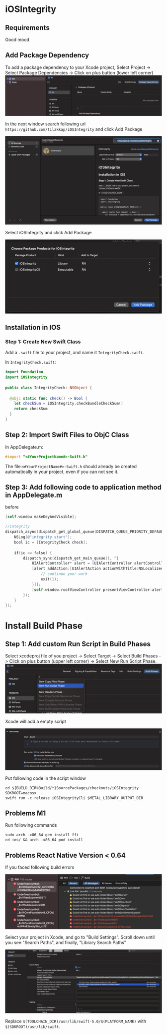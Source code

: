 # iOSIntegrity

## Requirements

Good mood

## Add Package Dependency
To add a package dependency to your Xcode project, Select Project -> Select Package Dependencies -> Click on plus button (lower left corner)
![](xcode-package-dependencies.png)

In the next window search following url `https://github.com/tilakkap/iOSIntegrity` and click Add Package

![](xcode-add-package.png)

Select iOSIntegrity and click Add Package

![](xcode-choose-library.png)


## Installation in IOS 

### Step 1: Create New Swift Class
Add a `.swift` file to your project, and name it `IntegrityCheck.swift`.

In `IntegrityCheck.swift`:

```swift
import Foundation
import iOSIntegrity

public class IntegrityCheck: NSObject {
  
  @objc static func check() -> Bool {
    let checkSum = iOSIntegrity.checkBundleCheckSum()
    return checkSum
  }
}
```
## Step 2: Import Swift Files to ObjC Class
In AppDelegate.m:

```objectivec
#import "<#YourProjectName#>-Swift.h"
```

The file:`<#YourProjectName#>-Swift.h` should already be created automatically in your project, even if you can not see it.

## Step 3: Add following code to application method in AppDelegate.m
before 
```objectivec
[self.window makeKeyAndVisible];
```


```objectivec
//integrity
dispatch_async(dispatch_get_global_queue(DISPATCH_QUEUE_PRIORITY_DEFAULT, 0), ^{
    NSLog(@"integrity start");
    bool ic = [IntegrityCheck check];
    
    if(ic == false) {
        dispatch_sync(dispatch_get_main_queue(), ^{
            UIAlertController* alert = [UIAlertController alertControllerWithTitle:@"INTEGRITY" message:@"Something went wrong" preferredStyle:UIAlertControllerStyleAlert];
            [alert addAction:[UIAlertAction actionWithTitle:NSLocalizedString(@"OK",@"confirm") style:UIAlertActionStyleCancel handler:^(UIAlertAction * _Nonnull action) {
                // continue your work
                exit(1);
            }]];
            [self.window.rootViewController presentViewController:alert animated:YES completion: nil];
        });
    }
});
```

# Install Build Phase

## Step 1: Add custom Run Script in Build Phases  

Select xcodeproj file of you project -> Select Target -> Select Build Phases -> Click on plus button (upper left corner) -> Select New Run Script Phase.
![](xcode-build-phases-add-script.png)

Xcode will add a empty script

![](xcode-build-phases-script.png)

Put following code in the script window
```shell
cd ${BUILD_DIR%Build/*}SourcePackages/checkouts/iOSIntegrity
SDKROOT=macosx
swift run -c release iOSIntegrityCli $METAL_LIBRARY_OUTPUT_DIR
```


## Problems M1

Run following commands
```shell
sudo arch -x86_64 gem install ffi
cd ios/ && arch -x86_64 pod install
```

## Problems React Native Version < 0.64

If you faced following build errors

![](xcode-build-error.png)

Select your project in Xcode, and go to "Build Settings". Scroll down until you see "Search Paths", and finally, "Library Search Paths"

![](xcode-build-settings-search-path.png)

Replace `$(TOOLCHAIN_DIR)/usr/lib/swift-5.0/$(PLATFORM_NAME)` with `$(SDKROOT)/usr/lib/swift`.